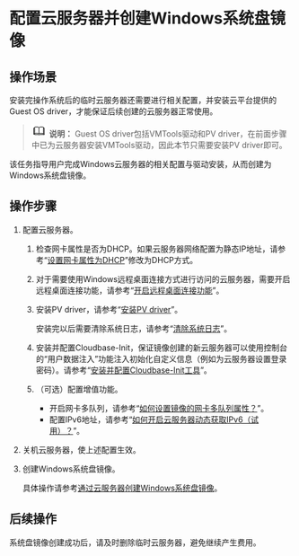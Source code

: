 # 配置云服务器并创建Windows系统盘镜像<a name="ims_01_0225"></a>

## 操作场景<a name="section0252194914911"></a>

安装完操作系统后的临时云服务器还需要进行相关配置，并安装云平台提供的Guest OS driver，才能保证后续创建的云服务器正常使用。

>![](public_sys-resources/icon-note.gif) **说明：** 
>Guest OS driver包括VMTools驱动和PV driver，在前面步骤中已为云服务器安装VMTools驱动，因此本节只需要安装PV driver即可。

该任务指导用户完成Windows云服务器的相关配置与驱动安装，从而创建为Windows系统盘镜像。

## 操作步骤<a name="section390891419109"></a>

1.  配置云服务器。
    1.  检查网卡属性是否为DHCP。如果云服务器网络配置为静态IP地址，请参考“[设置网卡属性为DHCP](https://support.huaweicloud.com/usermanual-ims/zh-cn_topic_0030713152.html)”修改为DHCP方式。
    2.  对于需要使用Windows远程桌面连接方式进行访问的云服务器，需要开启远程桌面连接功能，请参考“[开启远程桌面连接功能](https://support.huaweicloud.com/usermanual-ims/ims_01_0401.html)”。
    3.  安装PV driver，请参考“[安装PV driver](https://support.huaweicloud.com/usermanual-ims/ims_01_0318.html)”。

        安装完以后需要清除系统日志，请参考“[清除系统日志](https://support.huaweicloud.com/usermanual-ims/ims_01_0320.html)”。

    4.  安装并配置Cloudbase-Init，保证镜像创建的新云服务器可以使用控制台的“用户数据注入”功能注入初始化自定义信息（例如为云服务器设置登录密码）。请参考“[安装并配置Cloudbase-Init工具](https://support.huaweicloud.com/usermanual-ims/zh-cn_topic_0030730602.html)”。
    5.  （可选）配置增值功能。
        -   开启网卡多队列，请参考“[如何设置镜像的网卡多队列属性？](https://support.huaweicloud.com/ims_faq/ims_faq_0030.html)”。
        -   配置IPv6地址，请参考“[如何开启云服务器动态获取IPv6（试用）？](https://support.huaweicloud.com/ims_faq/ims_faq_0046.html)”。

2.  关机云服务器，使上述配置生效。
3.  创建Windows系统盘镜像。

    具体操作请参考[通过云服务器创建Windows系统盘镜像](通过云服务器创建Windows系统盘镜像.md)。


## 后续操作<a name="section14462447154515"></a>

系统盘镜像创建成功后，请及时删除临时云服务器，避免继续产生费用。

